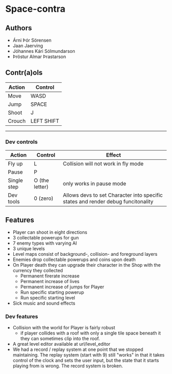 # Space-contra
## Authors
* Árni Þór Sörensen
* Jaan Jaerving
* Jóhannes Kári Sólmundarson
* Þröstur Almar Þrastarson

## Contr(a)ols

| Action | Control
|  ---   |   ---      | 
| Move   | WASD       |
| Jump   | SPACE      |
| Shoot  | J          |
| Crouch | LEFT SHIFT |
-----------------------

### Dev controls
| Action | Control     | Effect | 
| ---    |  ---        | ---    |
| Fly up |  L          | Collision will not work in fly mode |
| Pause | P | 
| Single step | O (the letter) | only works in pause mode|
| Dev tools | 0 (zero) | Allows devs to set Character into specific states and render debug funcitonality | 

## Features
* Player can shoot in eight directions
* 3 collectable powerups for gun
* 7 enemy types with varying AI
* 3 unique levels
* Level maps consist of background-, collision- and foreground layers
* Enemies drop collectable powerups and coins upon death
* On Player death they can upgrade their character in the Shop with the currency they collected
  * Permanent firerate increase
  * Permanent increase of lives
  * Permanent increase of jumps for Player
  * Run specific starting powerup
  * Run specific starting level
* Sick music and sound effects

### Dev features
* Collision with the world for Player is fairly robust
  * if player collides with a roof with only a single tile space beneath it they can sometimes clip into the roof.
* A great level editor available at url/level_editor
* We had a record / replay system at one point that we stopped maintaining. The replay system (start with 9) still "works" in that it takes control of the clock and sets the user input, but the state that it starts playing from is wrong. The record system is broken. 